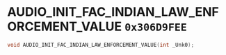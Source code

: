 # AUDIO_INIT_FAC_INDIAN_LAW_ENFORCEMENT_VALUE `0x306D9FEE`

```cpp
void AUDIO_INIT_FAC_INDIAN_LAW_ENFORCEMENT_VALUE(int _Unk0);
```